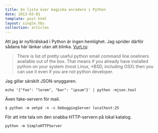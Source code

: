 ```yaml
---
title: En lista över magiska enradare i Python
date: 2013-03-01
template: post.html
layout: single.hbs
collection: articles
---
```

Att jag är nyförälskad i Python är ingen hemlighet. Jag sprider därför sådana här länkar utan att blinka.
[Vurt.ru](http://www.vurt.ru/2013/02/python-command-line-oneliners/):

> There is list of pretty useful python small command line oneliners available out of the box. That means if you already have installed python on your system (most Linux, *BSD, including OSX) then you can use it even if you are not python developer.

Jag gillar särskilt JSON-snyggaren.

    echo '{"foo": "lorem", "bar": "ipsum"}' | python -mjson.tool

Även fake-servern för mail.

    $ python -m smtpd -n -c DebuggingServer localhost:25

För att inte tala om den snabba HTTP-servern på lokal katalog.

    python -m SimpleHTTPServer